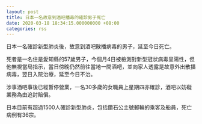 ```yaml
---
layout: post
title: 日本一名故意到酒吧播毒的確診男子死亡
date: 2020-03-18 18:34:15.000000000 +08:00
categories: rss
---
```


日本一名確診新型肺炎後，故意到酒吧散播病毒的男子，延至今日死亡。

死者是一名住是愛知縣的57歲男子，今個月4日被檢測對新型冠狀病毒呈陽性，但他無視當局指示，當日傍晚仍然前往當地一間酒吧，並向家人透露是故意外出散播病毒，翌日入院治療，延至今日不治。

涉事酒吧事後已經暫停營業，一名30多歲的女職員上星期四亦確診，酒吧以妨礙業務為由追討賠償。

日本目前有超過1500人確診新型肺炎，包括鑽石公主號郵輪的乘客及船員，死亡病例有36宗。
